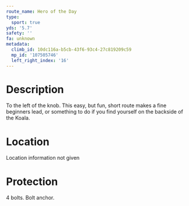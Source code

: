 ```yaml
---
route_name: Hero of the Day
type:
  sport: true
yds: '5.7'
safety: ''
fa: unknown
metadata:
  climb_id: 10dc116a-b5cb-43f6-93c4-27c819209c59
  mp_id: '107505746'
  left_right_index: '16'
---
```

# Description
To the left of the knob. This easy, but fun, short route makes a fine beginners lead, or something to do if you find yourself on the backside of the Koala.

# Location
Location information not given

# Protection
4  bolts. Bolt anchor.
